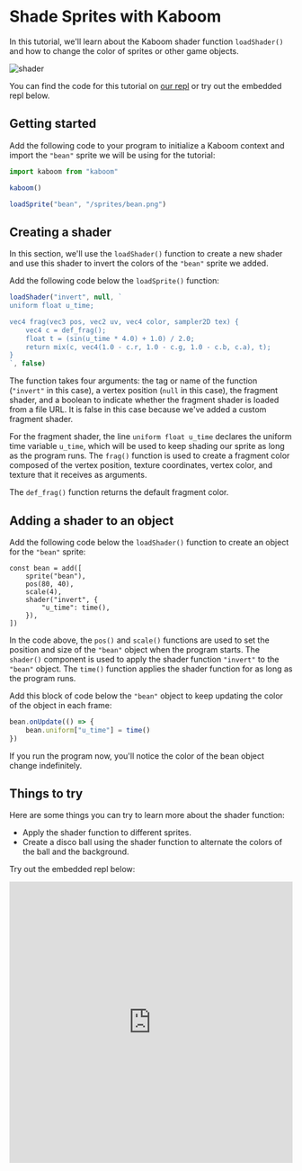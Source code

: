 # Shade Sprites with Kaboom

In this tutorial, we'll learn about the Kaboom shader function `loadShader()` and how to change the color of sprites or other game objects.

![shader](shader.png)

You can find the code for this tutorial on [our repl](https://replit.com/@ritza/shade-sprites) or try out the embedded repl below.

## Getting started

Add the following code to your program to initialize a Kaboom context and import the `"bean"` sprite we will be using for the tutorial:

```javascript
import kaboom from "kaboom"

kaboom()

loadSprite("bean", "/sprites/bean.png")
```

## Creating a shader

In this section, we'll use the `loadShader()` function to create a new shader and use this shader to invert the colors of the `"bean"` sprite we added.

Add the following code below the `loadSprite()` function:


```javascript
loadShader("invert", null, `
uniform float u_time;

vec4 frag(vec3 pos, vec2 uv, vec4 color, sampler2D tex) {
	vec4 c = def_frag();
	float t = (sin(u_time * 4.0) + 1.0) / 2.0;
	return mix(c, vec4(1.0 - c.r, 1.0 - c.g, 1.0 - c.b, c.a), t);
}
`, false)

```

The function takes four arguments: the tag or name of the function (`"invert"` in this case), a vertex position (`null` in this case), the fragment shader, and a boolean to indicate whether the fragment shader is loaded from a file URL. It is false in this case because we've added a custom fragment shader.

For the fragment shader, the line `uniform float u_time` declares the uniform time variable `u_time`, which will be used to keep shading our sprite as long as the program runs. The `frag()` function is used to create a fragment color composed of the vertex position, texture coordinates, vertex color, and texture that it receives as arguments. 

The `def_frag()` function returns the default fragment color.

## Adding a shader to an object

Add the following code below the `loadShader()` function to create an object for the `"bean"` sprite:

```
const bean = add([
	sprite("bean"),
	pos(80, 40),
	scale(4),
	shader("invert", {
		"u_time": time(),
	}),
])
```

In the code above, the `pos()` and `scale()` functions are used to set the position and size of the `"bean"` object when the program starts. The `shader()` component is used to apply the shader function `"invert"` to the `"bean"` object. The `time()` function applies the shader function for as long as the program runs.

Add this block of code below the `"bean"` object to keep updating the color of the object in each frame:

```javascript
bean.onUpdate(() => {
	bean.uniform["u_time"] = time()
})

```

If you run the program now, you'll notice the color of the bean object change indefinitely.

## Things to try

Here are some things you can try to learn more about the shader function:

- Apply the shader function to different sprites.
- Create a disco ball using the shader function to alternate the colors of the ball and the background.

Try out the embedded repl below:
<iframe frameborder="0" width="100%" height="500px" src="https://replit.com/@ritza/shade-sprites?embed=true"></iframe>
